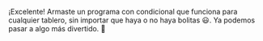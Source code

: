¡Excelente! Armaste un programa con condicional que funciona para cualquier tablero, sin importar que haya o no haya bolitas :smiley:. Ya podemos pasar a algo más divertido. :tada: